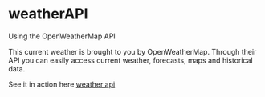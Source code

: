 # weatherAPI
Using the OpenWeatherMap API

This current weather is brought to you by OpenWeatherMap. Through their API you can easily access current weather, forecasts, maps and historical data.

See it in action here <a href="http://capaly.nl/rik/weatherapi/index.html">weather api</a>
